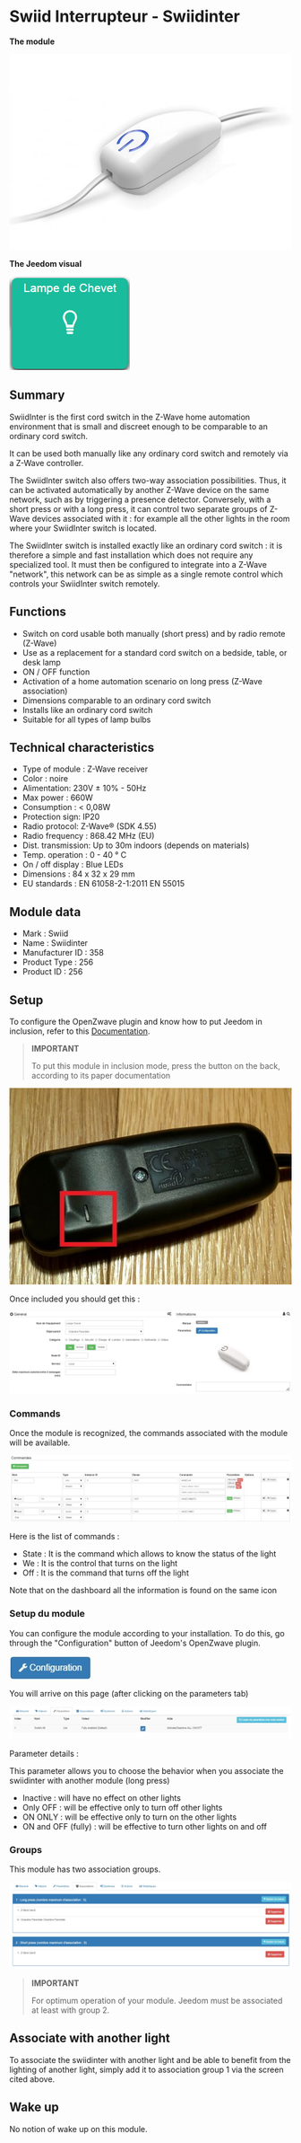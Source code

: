 # Swiid Interrupteur - Swiidinter

**The module**

![module](images/swiid.inter/module.jpg)

**The Jeedom visual**

![vuedefaut1](images/swiid.inter/vuedefaut1.jpg)

## Summary

SwiidInter is the first cord switch in the Z-Wave home automation environment that is small and discreet enough to be comparable to an ordinary cord switch.

It can be used both manually like any ordinary cord switch and remotely via a Z-Wave controller.

The SwiidInter switch also offers two-way association possibilities. Thus, it can be activated automatically by another Z-Wave device on the same network, such as by triggering a presence detector. Conversely, with a short press or with a long press, it can control two separate groups of Z-Wave devices associated with it : for example all the other lights in the room where your SwiidInter switch is located.

The SwiidInter switch is installed exactly like an ordinary cord switch : it is therefore a simple and fast installation which does not require any specialized tool. It must then be configured to integrate into a Z-Wave "network", this network can be as simple as a single remote control which controls your SwiidInter switch remotely.

## Functions

-   Switch on cord usable both manually (short press) and by radio remote (Z-Wave)
-   Use as a replacement for a standard cord switch on a bedside, table, or desk lamp
-   ON / OFF function
-   Activation of a home automation scenario on long press (Z-Wave association)
-   Dimensions comparable to an ordinary cord switch
-   Installs like an ordinary cord switch
-   Suitable for all types of lamp bulbs

## Technical characteristics

-   Type of module : Z-Wave receiver
-   Color : noire
-   Alimentation: 230V ± 10% - 50Hz
-   Max power : 660W
-   Consumption : &lt; 0,08W
-   Protection sign: IP20
-   Radio protocol: Z-Wave® (SDK 4.55)
-   Radio frequency : 868.42 MHz (EU)
-   Dist. transmission: Up to 30m indoors (depends on materials)
-   Temp. operation : 0 - 40 ° C
-   On / off display : Blue LEDs
-   Dimensions : 84 x 32 x 29 mm
-   EU standards : EN 61058-2-1:2011 EN 55015

## Module data

-   Mark : Swiid
-   Name : Swiidinter
-   Manufacturer ID : 358
-   Product Type : 256
-   Product ID : 256

## Setup

To configure the OpenZwave plugin and know how to put Jeedom in inclusion, refer to this [Documentation](https://doc.jeedom.com/en_US/plugins/automation%20protocol/openzwave/).

> **IMPORTANT**
>
> To put this module in inclusion mode, press the button on the back, according to its paper documentation

![inclusion](images/swiid.inter/inclusion.jpg)

Once included you should get this :

![Plugin Zwave](images/swiid.inter/information.jpg)

### Commands

Once the module is recognized, the commands associated with the module will be available.

![Commands](images/swiid.inter/commandes.jpg)

Here is the list of commands :

-   State : It is the command which allows to know the status of the light
-   We : It is the control that turns on the light
-   Off : It is the command that turns off the light

Note that on the dashboard all the information is found on the same icon

### Setup du module

You can configure the module according to your installation. To do this, go through the "Configuration" button of Jeedom's OpenZwave plugin.

![Setup plugin Zwave](images/plugin/bouton_configuration.jpg)

You will arrive on this page (after clicking on the parameters tab)

![Config1](images/swiid.inter/config1.jpg)

Parameter details :

This parameter allows you to choose the behavior when you associate the swiidinter with another module (long press)

-   Inactive : will have no effect on other lights
-   Only OFF : will be effective only to turn off other lights
-   ON ONLY : will be effective only to turn on the other lights
-   ON and OFF (fully) : will be effective to turn other lights on and off

### Groups

This module has two association groups.

![Groupe](images/swiid.inter/groupe.jpg)

> **IMPORTANT**
>
> For optimum operation of your module. Jeedom must be associated at least with group 2.

## Associate with another light

To associate the swiidinter with another light and be able to benefit from the lighting of another light, simply add it to association group 1 via the screen cited above.

## Wake up

No notion of wake up on this module.
